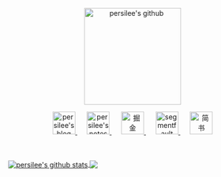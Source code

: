 <p align="center">
    <a href="https://github.com/persilee">
      <img height="196" alt="persilee's github" src="https://cdn.lishaoy.net/github/github1.png" />
    </a>
</p>
<p align="center">
    <a href="https://lishaoy.net/">
      <img width="46" alt="persilee's blog" src="https://cdn.lishaoy.net/github/aca-copy2.png" />
    </a>&nbsp;&nbsp;&nbsp;&nbsp;
    <a href="https://h.lishaoy.net/">
      <img width="46" alt="persilee's notes" src="https://cdn.lishaoy.net/github/notes1.png" />
    </a>&nbsp;&nbsp;&nbsp;&nbsp;
    <a href="https://juejin.im/user/58b3d788570c350069747887">
      <img width="46" alt="掘金" src="https://cdn.lishaoy.net/github/juejin.png" />
    </a>&nbsp;&nbsp;&nbsp;&nbsp;
    <a href="https://segmentfault.com/u/lishaoy">
      <img width="46" alt="segmentfault" src="https://cdn.lishaoy.net/github/sf.png" />
    </a>&nbsp;&nbsp;&nbsp;&nbsp;
    <a href="https://www.jianshu.com/u/8a1ceccf9714">
      <img width="46" alt="简书" src="https://cdn.lishaoy.net/github/jian.png"/>
    </a>
 </p>
 <br/>
 <br/>

<a href="https://github.com/persilee">
  <img align="center" src="https://github-readme-stats.vercel.app/api?username=persilee&show_icons=false" alt="persilee's github stats" />
</a>
<a href="https://github.com/persilee">
  <img align="center" src="https://github-readme-stats.vercel.app/api/top-langs/?username=persilee&langs_count=6&hide=JavaScript,HTML,CSS&layout=compact" />
</a>
<br/>
<br/>
